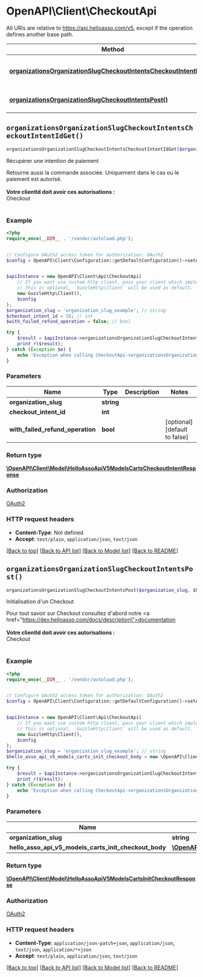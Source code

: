 # OpenAPI\Client\CheckoutApi

All URIs are relative to https://api.helloasso.com/v5, except if the operation defines another base path.

| Method | HTTP request | Description |
| ------------- | ------------- | ------------- |
| [**organizationsOrganizationSlugCheckoutIntentsCheckoutIntentIdGet()**](CheckoutApi.md#organizationsOrganizationSlugCheckoutIntentsCheckoutIntentIdGet) | **GET** /organizations/{organizationSlug}/checkout-intents/{checkoutIntentId} | Récupérer une intention de paiement |
| [**organizationsOrganizationSlugCheckoutIntentsPost()**](CheckoutApi.md#organizationsOrganizationSlugCheckoutIntentsPost) | **POST** /organizations/{organizationSlug}/checkout-intents | Initialisation d&#39;un Checkout |


## `organizationsOrganizationSlugCheckoutIntentsCheckoutIntentIdGet()`

```php
organizationsOrganizationSlugCheckoutIntentsCheckoutIntentIdGet($organization_slug, $checkout_intent_id, $with_failed_refund_operation): \OpenAPI\Client\Model\HelloAssoApiV5ModelsCartsCheckoutIntentResponse
```

Récupérer une intention de paiement

Retourne aussi la commande associée. Uniquement dans le cas ou le paiement est autorisé.<br/><br/><b>Votre clientId doit avoir ces autorisations : </b> <br/> Checkout<br/><br/>

### Example

```php
<?php
require_once(__DIR__ . '/vendor/autoload.php');


// Configure OAuth2 access token for authorization: OAuth2
$config = OpenAPI\Client\Configuration::getDefaultConfiguration()->setAccessToken('YOUR_ACCESS_TOKEN');


$apiInstance = new OpenAPI\Client\Api\CheckoutApi(
    // If you want use custom http client, pass your client which implements `GuzzleHttp\ClientInterface`.
    // This is optional, `GuzzleHttp\Client` will be used as default.
    new GuzzleHttp\Client(),
    $config
);
$organization_slug = 'organization_slug_example'; // string
$checkout_intent_id = 56; // int
$with_failed_refund_operation = false; // bool

try {
    $result = $apiInstance->organizationsOrganizationSlugCheckoutIntentsCheckoutIntentIdGet($organization_slug, $checkout_intent_id, $with_failed_refund_operation);
    print_r($result);
} catch (Exception $e) {
    echo 'Exception when calling CheckoutApi->organizationsOrganizationSlugCheckoutIntentsCheckoutIntentIdGet: ', $e->getMessage(), PHP_EOL;
}
```

### Parameters

| Name | Type | Description  | Notes |
| ------------- | ------------- | ------------- | ------------- |
| **organization_slug** | **string**|  | |
| **checkout_intent_id** | **int**|  | |
| **with_failed_refund_operation** | **bool**|  | [optional] [default to false] |

### Return type

[**\OpenAPI\Client\Model\HelloAssoApiV5ModelsCartsCheckoutIntentResponse**](../Model/HelloAssoApiV5ModelsCartsCheckoutIntentResponse.md)

### Authorization

[OAuth2](../../README.md#OAuth2)

### HTTP request headers

- **Content-Type**: Not defined
- **Accept**: `text/plain`, `application/json`, `text/json`

[[Back to top]](#) [[Back to API list]](../../README.md#endpoints)
[[Back to Model list]](../../README.md#models)
[[Back to README]](../../README.md)

## `organizationsOrganizationSlugCheckoutIntentsPost()`

```php
organizationsOrganizationSlugCheckoutIntentsPost($organization_slug, $hello_asso_api_v5_models_carts_init_checkout_body): \OpenAPI\Client\Model\HelloAssoApiV5ModelsCartsInitCheckoutResponse
```

Initialisation d'un Checkout

Pour tout savoir sur Checkout consultez d'abord notre <a href=\"https://dev.helloasso.com/docs/description\">documentation</a><br/><br/><b>Votre clientId doit avoir ces autorisations : </b> <br/> Checkout<br/><br/>

### Example

```php
<?php
require_once(__DIR__ . '/vendor/autoload.php');


// Configure OAuth2 access token for authorization: OAuth2
$config = OpenAPI\Client\Configuration::getDefaultConfiguration()->setAccessToken('YOUR_ACCESS_TOKEN');


$apiInstance = new OpenAPI\Client\Api\CheckoutApi(
    // If you want use custom http client, pass your client which implements `GuzzleHttp\ClientInterface`.
    // This is optional, `GuzzleHttp\Client` will be used as default.
    new GuzzleHttp\Client(),
    $config
);
$organization_slug = 'organization_slug_example'; // string
$hello_asso_api_v5_models_carts_init_checkout_body = new \OpenAPI\Client\Model\HelloAssoApiV5ModelsCartsInitCheckoutBody(); // \OpenAPI\Client\Model\HelloAssoApiV5ModelsCartsInitCheckoutBody

try {
    $result = $apiInstance->organizationsOrganizationSlugCheckoutIntentsPost($organization_slug, $hello_asso_api_v5_models_carts_init_checkout_body);
    print_r($result);
} catch (Exception $e) {
    echo 'Exception when calling CheckoutApi->organizationsOrganizationSlugCheckoutIntentsPost: ', $e->getMessage(), PHP_EOL;
}
```

### Parameters

| Name | Type | Description  | Notes |
| ------------- | ------------- | ------------- | ------------- |
| **organization_slug** | **string**|  | |
| **hello_asso_api_v5_models_carts_init_checkout_body** | [**\OpenAPI\Client\Model\HelloAssoApiV5ModelsCartsInitCheckoutBody**](../Model/HelloAssoApiV5ModelsCartsInitCheckoutBody.md)|  | [optional] |

### Return type

[**\OpenAPI\Client\Model\HelloAssoApiV5ModelsCartsInitCheckoutResponse**](../Model/HelloAssoApiV5ModelsCartsInitCheckoutResponse.md)

### Authorization

[OAuth2](../../README.md#OAuth2)

### HTTP request headers

- **Content-Type**: `application/json-patch+json`, `application/json`, `text/json`, `application/*+json`
- **Accept**: `text/plain`, `application/json`, `text/json`

[[Back to top]](#) [[Back to API list]](../../README.md#endpoints)
[[Back to Model list]](../../README.md#models)
[[Back to README]](../../README.md)

